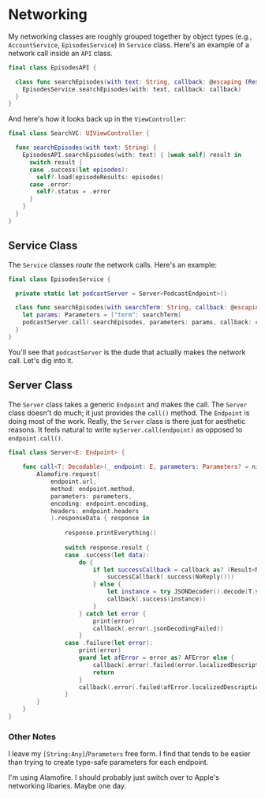 # Networking

My networking classes are roughly grouped together by object types (e.g., `AccountService`, `EpisodesService`) in `Service` class. Here's an example of a network call inside an `API` class.

```swift
final class EpisodesAPI {

  class func searchEpisodes(with text: String, callback: @escaping (Result<[Episode], NetworkError>) -> ()) {
    EpisodesService.searchEpisodes(with: text, callback: callback)
  }
}
```

And here's how it looks back up in the `ViewController`:

```swift
final class SearchVC: UIViewController {

  func searchEpisodes(with text: String) {
    EpisodesAPI.searchEpisodes(with: text) { [weak self] result in
      switch result {
      case .success(let episodes):
        self?.load(episodeResults: episodes)
      case .error:
        self?.status = .error
      }
    }	
  }
}

```

## Service Class
The `Service` classes *route* the network calls. Here's an example:

```swift
final class EpisodesService {

  private static let podcastServer = Server<PodcastEndpoint>()

  class func searchEpisodes(with searchTerm: String, callback: @escaping (Result<[Episode], NetworkError>) -> ()) {
    let params: Parameters = ["term": searchTerm]
    podcastServer.call(.searchEpisodes, parameters: params, callback: callback)
  }
}
```

You'll see that `podcastServer` is the dude that actually makes the network call. Let's dig into it.

## Server Class
The `Server` class takes a generic `Endpoint` and makes the call. The `Server` class doesn't do much; it just provides the `call()` method. The `Endpoint` is doing most of the work. Really, the `Server` class is there just for aesthetic reasons. It feels natural to write `myServer.call(endpoint)` as opposed to `endpoint.call()`.

```swift
final class Server<E: Endpoint> {
    
    func call<T: Decodable>(_ endpoint: E, parameters: Parameters? = nil, callback: @escaping (Result<T, NetworkError>) -> ()) {
        Alamofire.request(
            endpoint.url,
            method: endpoint.method,
            parameters: parameters,
            encoding: endpoint.encoding,
            headers: endpoint.headers
            ).responseData { response in
                
                response.printEverything()
                
                switch response.result {
                case .success(let data):
                    do {
                        if let successCallback = callback as? (Result<NoReply, NetworkResult>) -> () {
                            successCallback(.success(NoReply()))
                        } else {
                            let instance = try JSONDecoder().decode(T.self, from: data)
                            callback(.success(instance))
                        }
                    } catch let error {
                        print(error)
                        callback(.error(.jsonDecodingFailed))
                    }
                case .failure(let error):
                    print(error)
                    guard let afError = error as? AFError else {
                        callback(.error(.failed(error.localizedDescription)))
                        return
                    }
                    callback(.error(.failed(afError.localizedDescription)))
                }
        }
    }
}
```

### Other Notes
I leave my `[String:Any]`/`Parameters` free form. I find that tends to be easier than trying to create type-safe parameters for each endpoint.

I'm using Alamofire. I should probably just switch over to Apple's networking libaries. Maybe one day.






